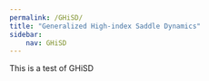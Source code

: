 ```yaml
---
permalink: /GHiSD/
title: "Generalized High-index Saddle Dynamics"
sidebar:
    nav: GHiSD
---
```


This is a test of GHiSD

